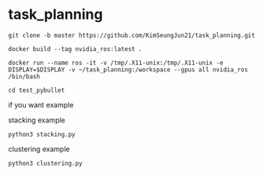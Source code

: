 # task_planning
```git clone -b master https://github.com/KimSeungJun21/task_planning.git``` 


```docker build --tag nvidia_ros:latest .```

```docker run --name ros -it -v /tmp/.X11-unix:/tmp/.X11-unix -e DISPLAY=$DISPLAY -v ~/task_planning:/workspace --gpus all nvidia_ros /bin/bash```

```cd test_pybullet```

if you want example

stacking example
  
```python3 stacking.py```

clustering example

```python3 clustering.py```
